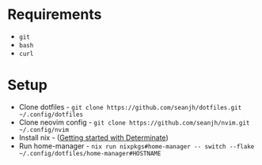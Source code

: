 # Requirements

- `git`
- `bash`
- `curl`

# Setup

- Clone dotfiles - `git clone https://github.com/seanjh/dotfiles.git ~/.config/dotfiles`
- Clone neovim config - `git clone https://github.com/seanjh/nvim.git ~/.config/nvim`
- Install nix - ([Getting started with Determinate](https://docs.determinate.systems/getting-started))
- Run home-manager - `nix run nixpkgs#home-manager -- switch --flake ~/.config/dotfiles/home-manager#HOSTNAME`
